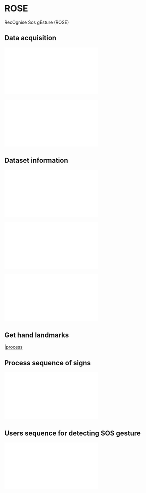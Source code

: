 # ROSE
RecOgnise Sos gEsture (ROSE) 


## Data acquisition

![tiago](results/img_tiago.pdf)

![users distance](results/img_dataset_distance.pdf)

## Dataset information

![by hand](results/img_dataset_hands.pdf)

![signs](results/img_dataset_signs.pdf)

![train test](results/img_dataset_train_test.pdf)

## Get hand landmarks

|[process](results/img_process_hands.pdf)

## Process sequence of signs

![process](resuls/img_process_holes_sequences.pdf)

## Users sequence for detecting SOS gesture

![users](results/img_users_sequence.pdf)